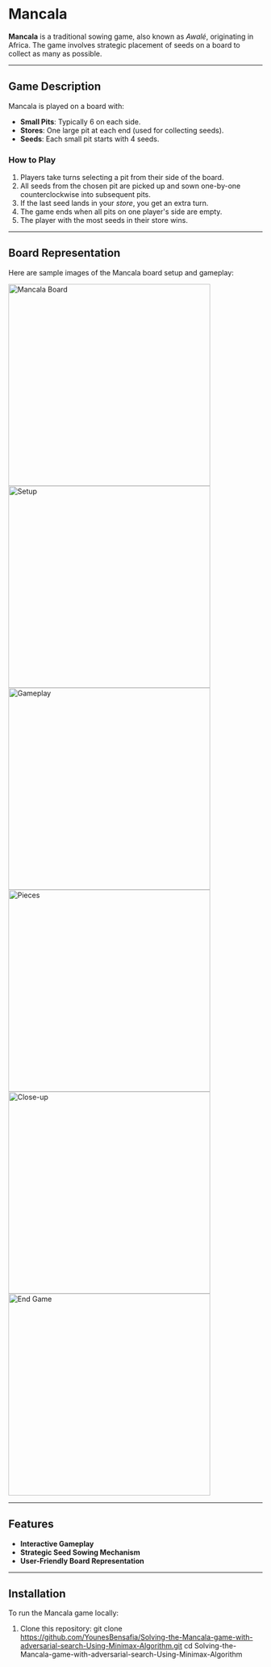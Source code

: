 # Mancala

**Mancala** is a traditional sowing game, also known as *Awalé*, originating in Africa. The game involves strategic placement of seeds on a board to collect as many as possible.

---

## Game Description

Mancala is played on a board with:  
- **Small Pits**: Typically 6 on each side.  
- **Stores**: One large pit at each end (used for collecting seeds).  
- **Seeds**: Each small pit starts with 4 seeds.

### How to Play
1. Players take turns selecting a pit from their side of the board.
2. All seeds from the chosen pit are picked up and sown one-by-one counterclockwise into subsequent pits.  
3. If the last seed lands in your *store*, you get an extra turn.  
4. The game ends when all pits on one player's side are empty.  
5. The player with the most seeds in their store wins.  

---

## Board Representation

Here are sample images of the Mancala board setup and gameplay:

<img src="https://github.com/user-attachments/assets/b107778c-869c-4091-af77-97dada1730b7" alt="Mancala Board" width="400"/>  
<img src="https://github.com/user-attachments/assets/eff70947-537f-4ee1-9388-68c1030e0315" alt="Setup" width="400"/>  
<img src="https://github.com/user-attachments/assets/92ccd45a-fa60-4b55-84e0-0d9703daebf5" alt="Gameplay" width="400"/>  
<img src="https://github.com/user-attachments/assets/f96b9957-08af-467f-8035-a9cfdf189d60" alt="Pieces" width="400"/>  
<img src="https://github.com/user-attachments/assets/252a5533-afbf-49a2-b263-8c72464fb9c1" alt="Close-up" width="400"/>  
<img src="https://github.com/user-attachments/assets/30f3ef29-f99e-4888-a3b9-2f8c8b372673" alt="End Game" width="400"/>  

---

## Features

- **Interactive Gameplay**  
- **Strategic Seed Sowing Mechanism**  
- **User-Friendly Board Representation**  

---

## Installation

To run the Mancala game locally:

1. Clone this repository:
   git clone https://github.com/YounesBensafia/Solving-the-Mancala-game-with-adversarial-search-Using-Minimax-Algorithm.git
   cd Solving-the-Mancala-game-with-adversarial-search-Using-Minimax-Algorithm
